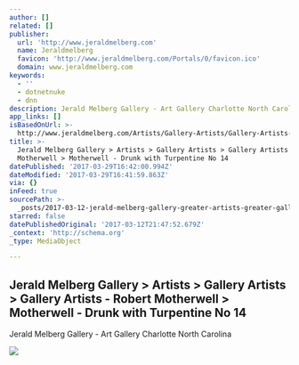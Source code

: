 ```yaml
---
author: []
related: []
publisher:
  url: 'http://www.jeraldmelberg.com'
  name: Jeraldmelberg
  favicon: 'http://www.jeraldmelberg.com/Portals/0/favicon.ico'
  domain: www.jeraldmelberg.com
keywords:
  - ''
  - dotnetnuke
  - dnn
description: Jerald Melberg Gallery - Art Gallery Charlotte North Carolina
app_links: []
isBasedOnUrl: >-
  http://www.jeraldmelberg.com/Artists/Gallery-Artists/Gallery-Artists-Robert-Motherwell/Motherwell-Drunk-with-Turpentine-No-14
title: >-
  Jerald Melberg Gallery > Artists > Gallery Artists > Gallery Artists - Robert
  Motherwell > Motherwell - Drunk with Turpentine No 14
datePublished: '2017-03-29T16:42:00.994Z'
dateModified: '2017-03-29T16:41:59.863Z'
via: {}
inFeed: true
sourcePath: >-
  _posts/2017-03-12-jerald-melberg-gallery-greater-artists-greater-gallery-artists-greater-gallery.md
starred: false
datePublishedOriginal: '2017-03-12T21:47:52.679Z'
_context: 'http://schema.org'
_type: MediaObject

---
```

<article style=""><h1>Jerald Melberg Gallery &gt; Artists &gt; Gallery Artists &gt; Gallery Artists - Robert Motherwell &gt; Motherwell - Drunk with Turpentine No 14</h1><p>Jerald Melberg Gallery - Art Gallery Charlotte North Carolina</p><img src="http://www.jeraldmelberg.com/Portals/0/Motherwell/DRUNK%20WITH%20TURPENTINE%20NO%2014%20%201979%20%2019x15%20%20W551.jpg" /></article>